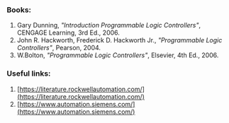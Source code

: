 ### Books:
1. Gary Dunning, *"Introduction Programmable Logic Controllers"*, CENGAGE Learning, 3rd Ed., 2006.
2. John R. Hackworth, Frederick D. Hackworth Jr., *"Programmable Logic Controllers"*, Pearson, 2004.
3. W.Bolton, *"Programmable Logic Controllers"*, Elsevier, 4th Ed., 2006.

### Useful links:
1. [https://literature.rockwellautomation.com/](https://literature.rockwellautomation.com/)
2. [https://www.automation.siemens.com/](https://www.automation.siemens.com/)